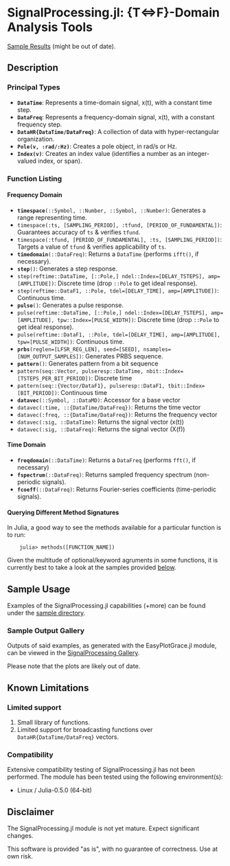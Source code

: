 # SignalProcessing.jl: {T&hArr;F}-Domain Analysis Tools

[Sample Results](https://github.com/ma-laforge/FileRepo/tree/master/SignalProcessing/sampleplots/README.md) (might be out of date).

## Description

### Principal Types

 - **`DataTime`**: Represents a time-domain signal, x(t), with a constant time step.
 - **`DataFreq`**: Represents a frequency-domain signal, x(t), with a constant frequency step.
 - **`DataHR{DataTime/DataFreq}`**: A collection of data with hyper-rectangular organization.
 - **`Pole(v, :rad/:Hz)`**: Creates a pole object, in rad/s or Hz.
 - **`Index(v)`**: Creates an index value (identifies a number as an integer-valued index, or span).


### Function Listing

#### Frequency Domain

 - **`timespace`**`(::Symbol, ::Number, ::Symbol, ::Number)`: Generates a range representing time.
  - `timespace(:ts, [SAMPLING_PERIOD], :tfund, [PERIOD_OF_FUNDAMENTAL])`: Guarantees accuracy of `ts` & verifies `tfund`.
  - `timespace(:tfund, [PERIOD_OF_FUNDAMENTAL], :ts, [SAMPLING_PERIOD])`: Targets a value of `tfund` & verifies applicability of `ts`.
 - **`timedomain`**`(::DataFreq)`: Returns a `DataTime` (performs `ifft()`, if necessary).
 - **`step`**`()`: Generates a step response.
  - `step(reftime::DataTime, [::Pole,] ndel::Index=[DELAY_TSTEPS], amp=[AMPLITUDE])`: Discrete time (drop `::Pole` to get ideal response).
  - `step(reftime::DataF1, ::Pole, tdel=[DELAY_TIME], amp=[AMPLITUDE])`: Continuous time.
 - **`pulse`**`()`: Generates a pulse response.
  - `pulse(reftime::DataTime, [::Pole,] ndel::Index=[DELAY_TSTEPS], amp=[AMPLITUDE], tpw::Index=[PULSE_WIDTH])`: Discrete time (drop `::Pole` to get ideal response).
  - `pulse(reftime::DataF1, ::Pole, tdel=[DELAY_TIME], amp=[AMPLITUDE], tpw=[PULSE_WIDTH])`: Continuous time.
 - **`prbs`**`(reglen=[LFSR_REG_LEN], seed=[SEED], nsamples=[NUM_OUTPUT_SAMPLES])`: Generates PRBS sequence.
 - **`pattern`**`()`: Generates pattern from a bit sequence
  - `pattern(seq::Vector, pulseresp::DataTime, nbit::Index=[TSTEPS_PER_BIT_PERIOD])`: Discrete time
  - `pattern(seq::{Vector/DataF1}, pulseresp::DataF1, tbit::Index=[BIT_PERIOD])`: Continuous time
 - **`datavec`**`(::Symbol, ::DataMD)`: Accessor for a base vector
  - `datavec(:time, ::{DataTime/DataFreq})`: Returns the time vector
  - `datavec(:freq, ::{DataTime/DataFreq})`: Returns the frequency vector
  - `datavec(:sig, ::DataTime)`: Returns the signal vector (x(t))
  - `datavec(:sig, ::DataFreq)`: Returns the signal vector (X(f))

#### Time Domain

 - **`freqdomain`**`(::DataTime)`: Returns a `DataFreq` (performs `fft()`, if necessary)
 - **`fspectrum`**`(::DataFreq)`: Returns sampled frequency spectrum (non-periodic signals).
 - **`fcoeff`**`(::DataFreq)`: Returns Fourier-series coefficients (time-periodic signals).

#### Querying Different Method Signatures

In Julia, a good way to see the methods available for a particular function is to run:

		julia> methods([FUNCTION_NAME])

Given the multitude of optional/keyword agruments in some functions, it is currently best to take a look at the samples provided [below](#SampleUsage).

<a name="SampleUsage"></a>
## Sample Usage

Examples of the SignalProcessing.jl capabilities (+more) can be found under the [sample directory](sample/).

### Sample Output Gallery

Outputs of said examples, as generated with the EasyPlotGrace.jl module, can be viewed in the [SignalProcessing Gallery](https://github.com/ma-laforge/FileRepo/tree/master/SignalProcessing/sampleplots).

Please note that the plots are likely out of date.

## Known Limitations

### Limited support

 1. Small library of functions.
 1. Limited support for broadcasting functions over `DataHR{DataTime/DataFreq}` vectors.

### Compatibility

Extensive compatibility testing of SignalProcessing.jl has not been performed.  The module has been tested using the following environment(s):

 - Linux / Julia-0.5.0 (64-bit)

## Disclaimer

The SignalProcessing.jl module is not yet mature.  Expect significant changes.

This software is provided "as is", with no guarantee of correctness.  Use at own risk.
